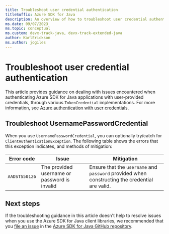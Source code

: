 ```yaml
---
title: Troubleshoot user credential authentication
titleSuffix: Azure SDK for Java
description: An overview of how to troubleshoot user credential authentication issues
ms.date: 09/07/2023
ms.topic: conceptual
ms.custom: devx-track-java, devx-track-extended-java
author: KarlErickson
ms.author: jogiles
---
```


# Troubleshoot user credential authentication

This article provides guidance on dealing with issues encountered when authenticating Azure SDK for Java applications with user-provided credentials, through various `TokenCredential` implementations. For more information, see [Azure authentication with user credentials](identity-user-auth.md).

## Troubleshoot UsernamePasswordCredential

When you use `UsernamePasswordCredential`, you can optionally try/catch for `ClientAuthenticationException`. The following table shows the errors that this exception indicates, and methods of mitigation:

| Error code    | Issue                                        | Mitigation                                                                                     |
|---------------|----------------------------------------------|------------------------------------------------------------------------------------------------|
| `AADSTS50126` | The provided username or password is invalid | Ensure that the `username` and `password` provided when constructing the credential are valid. |

## Next steps

If the troubleshooting guidance in this article doesn't help to resolve issues when you use the Azure SDK for Java client libraries, we recommended that you [file an issue](https://github.com/Azure/azure-sdk-for-java/issues/new/choose) in the [Azure SDK for Java GitHub repository](https://github.com/Azure/azure-sdk-for-java).
